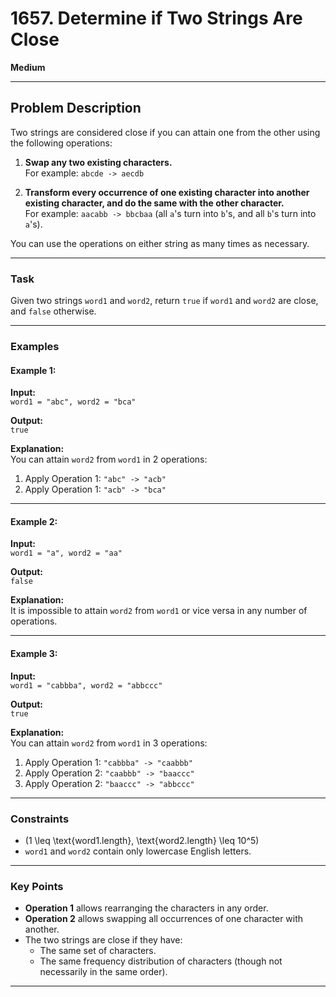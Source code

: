 # 1657. Determine if Two Strings Are Close

**Medium**

---

## Problem Description

Two strings are considered close if you can attain one from the other using the following operations:

1. **Swap any two existing characters.**  
   For example: `abcde -> aecdb`

2. **Transform every occurrence of one existing character into another existing character, and do the same with the other character.**  
   For example: `aacabb -> bbcbaa` (all `a`'s turn into `b`'s, and all `b`'s turn into `a`'s).

You can use the operations on either string as many times as necessary.

---

### **Task**

Given two strings `word1` and `word2`, return `true` if `word1` and `word2` are close, and `false` otherwise.

---

### **Examples**

#### Example 1:
**Input:**  
`word1 = "abc", word2 = "bca"`  

**Output:**  
`true`  

**Explanation:**  
You can attain `word2` from `word1` in 2 operations:  
1. Apply Operation 1: `"abc" -> "acb"`  
2. Apply Operation 1: `"acb" -> "bca"`

---

#### Example 2:
**Input:**  
`word1 = "a", word2 = "aa"`  

**Output:**  
`false`  

**Explanation:**  
It is impossible to attain `word2` from `word1` or vice versa in any number of operations.

---

#### Example 3:
**Input:**  
`word1 = "cabbba", word2 = "abbccc"`  

**Output:**  
`true`  

**Explanation:**  
You can attain `word2` from `word1` in 3 operations:  
1. Apply Operation 1: `"cabbba" -> "caabbb"`  
2. Apply Operation 2: `"caabbb" -> "baaccc"`  
3. Apply Operation 2: `"baaccc" -> "abbccc"`

---

### **Constraints**

- \(1 \leq \text{word1.length}, \text{word2.length} \leq 10^5\)
- `word1` and `word2` contain only lowercase English letters.

---

### **Key Points**

- **Operation 1** allows rearranging the characters in any order.
- **Operation 2** allows swapping all occurrences of one character with another.
- The two strings are close if they have:
  - The same set of characters.
  - The same frequency distribution of characters (though not necessarily in the same order).

---  

